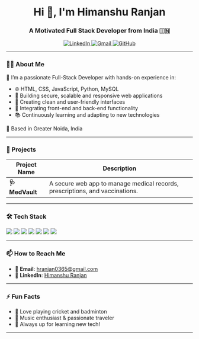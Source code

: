 <h1 align="center">Hi 👋, I'm Himanshu Ranjan</h1>
<h3 align="center">A Motivated Full Stack Developer from India 🇮🇳</h3>

<p align="center">
  <a href="https://www.linkedin.com/in/himanshu-ranjan-94296a240" target="_blank">
    <img alt="LinkedIn" src="https://img.shields.io/badge/LinkedIn-blue?style=for-the-badge&logo=linkedin&logoColor=white">
  </a>
  <a href="mailto:hranjan0365@gmail.com">
    <img alt="Gmail" src="https://img.shields.io/badge/Gmail-D14836?style=for-the-badge&logo=gmail&logoColor=white">
  </a>
  <a href="https://github.com/Himanshu-codeer">
    <img alt="GitHub" src="https://img.shields.io/badge/GitHub-000000?style=for-the-badge&logo=github&logoColor=white">
  </a>
</p>

---

### 👨‍💻 About Me

🚀 I’m a passionate Full-Stack Developer with hands-on experience in:

- 🌐 HTML, CSS, JavaScript, Python, MySQL  
- 🔧 Building secure, scalable and responsive web applications  
- 🎨 Creating clean and user-friendly interfaces  
- 🔄 Integrating front-end and back-end functionality  
- 📚 Continuously learning and adapting to new technologies  

📍 Based in Greater Noida, India

---

### 💼 Projects

| Project Name | Description |
|--------------|-------------|
| **🩺 MedVault** | A secure web app to manage medical records, prescriptions, and vaccinations. |

---

### 🛠️ Tech Stack

<p align="left">
  <img src="https://img.shields.io/badge/HTML5-E34F26?style=flat-square&logo=html5&logoColor=white"/>
  <img src="https://img.shields.io/badge/CSS3-1572B6?style=flat-square&logo=css3&logoColor=white"/>
  <img src="https://img.shields.io/badge/JavaScript-F7DF1E?style=flat-square&logo=javascript&logoColor=black"/>
  <img src="https://img.shields.io/badge/Python-3776AB?style=flat-square&logo=python&logoColor=white"/>
  <img src="https://img.shields.io/badge/MySQL-00000F?style=flat-square&logo=mysql&logoColor=white"/>
  <img src="https://img.shields.io/badge/MS%20Excel-217346?style=flat-square&logo=microsoft-excel&logoColor=white"/>
  <img src="https://img.shields.io/badge/GitHub-181717?style=flat-square&logo=github&logoColor=white"/>
</p>

---

### 📫 How to Reach Me

- 📧 **Email**: hranjan0365@gmail.com  
- 💼 **LinkedIn**: [Himanshu Ranjan](https://www.linkedin.com/in/himanshu-ranjan-94296a240)

---

### ⚡ Fun Facts

- 🏏 Love playing cricket and badminton  
- 🎵 Music enthusiast & passionate traveler  
- 🧠 Always up for learning new tech!

---

<p align="center">
  
</p>
